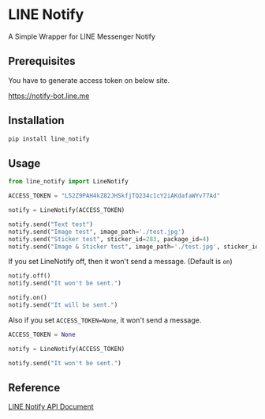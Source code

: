 # LINE Notify

A Simple Wrapper for LINE Messenger Notify

## Prerequisites

You have to generate access token on below site.

https://notify-bot.line.me

## Installation

```bash
pip install line_notify
```

## Usage

```python
from line_notify import LineNotify

ACCESS_TOKEN = "L52Z9PAH4kZ82JHSkfjTQ234c1cY2iAKdafaWYv77Ad"

notify = LineNotify(ACCESS_TOKEN)

notify.send("Text test")
notify.send("Image test", image_path='./test.jpg')
notify.send("Sticker test", sticker_id=283, package_id=4)
notify.send("Image & Sticker test", image_path='./test.jpg', sticker_id=283, package_id=4)
```

If you set LineNotify off, then it won't send a message. (Default is `on`)

```python
notify.off()
notify.send("It won't be sent.")

notify.on()
notify.send("It will be sent.")
```

Also if you set `ACCESS_TOKEN=None`, it won't send a message.

```python
ACCESS_TOKEN = None

notify = LineNotify(ACCESS_TOKEN)

notify.send("It won't be sent.")
```

## Reference

[LINE Notify API Document](https://notify-bot.line.me/doc)
